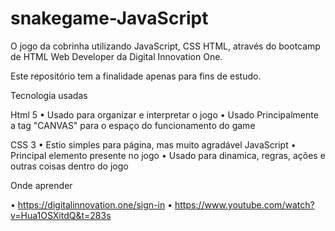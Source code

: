 # snakegame-JavaScript

O jogo da cobrinha utilizando JavaScript, CSS HTML, através do bootcamp de HTML Web Developer da Digital Innovation One.

Este repositório tem a finalidade apenas para fins de estudo.

Tecnologia usadas

Html 5
•	Usado para organizar e interpretar o jogo
•	Usado Principalmente a tag "CANVAS" para o espaço do funcionamento do game

CSS 3
•	Estio simples para página, mas muito agradável
JavaScript
•	Principal elemento presente no jogo
•	Usado para dinamica, regras, ações e outras coisas dentro do jogo

Onde aprender

•	https://digitalinnovation.one/sign-in
•   https://www.youtube.com/watch?v=Hua1OSXitdQ&t=283s

